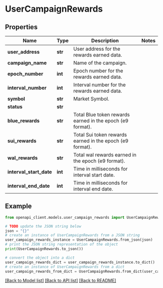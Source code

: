 # UserCampaignRewards


## Properties

Name | Type | Description | Notes
------------ | ------------- | ------------- | -------------
**user_address** | **str** | User address for the rewards earned data. | 
**campaign_name** | **str** | Name of the campaign. | 
**epoch_number** | **int** | Epoch number for the rewards earned data. | 
**interval_number** | **int** | Interval number for the rewards earned data. | 
**symbol** | **str** | Market Symbol. | 
**status** | **str** |  | 
**blue_rewards** | **str** | Total Blue token rewards earned in the epoch (e9 format). | 
**sui_rewards** | **str** | Total Sui token rewards earned in the epoch (e9 format). | 
**wal_rewards** | **str** | Total wal rewards earned in the epoch (e9 format). | 
**interval_start_date** | **int** | Time in milliseconds for interval start date. | 
**interval_end_date** | **int** | Time in milliseconds for interval end date. | 

## Example

```python
from openapi_client.models.user_campaign_rewards import UserCampaignRewards

# TODO update the JSON string below
json = "{}"
# create an instance of UserCampaignRewards from a JSON string
user_campaign_rewards_instance = UserCampaignRewards.from_json(json)
# print the JSON string representation of the object
print(UserCampaignRewards.to_json())

# convert the object into a dict
user_campaign_rewards_dict = user_campaign_rewards_instance.to_dict()
# create an instance of UserCampaignRewards from a dict
user_campaign_rewards_from_dict = UserCampaignRewards.from_dict(user_campaign_rewards_dict)
```
[[Back to Model list]](../README.md#documentation-for-models) [[Back to API list]](../README.md#documentation-for-api-endpoints) [[Back to README]](../README.md)


